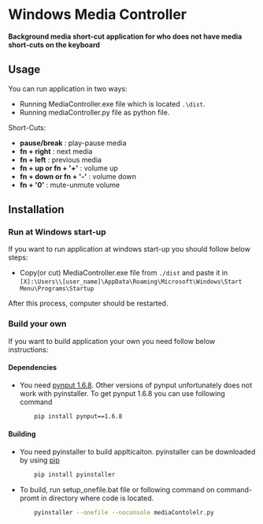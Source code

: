 # Windows Media Controller

**Background media short-cut application for who does not have media short-cuts on the keyboard**

## Usage
You can run application in two ways:
 - Running MediaController.exe file which is located `.\dist`.
 - Running mediaController.py file as python file.

Short-Cuts:
 * **pause/break**              : play-pause media
 * **fn + right**               : next media
 * **fn + left**                : previous media
 * **fn + up or fn + '+'**      : volume up
 * **fn + down or fn + '-'**    : volume down
 * **fn + '0'**                 : mute-unmute volume

## Installation

### Run at Windows start-up
If you want to run application at windows start-up you should follow below steps:

 - Copy(or cut) MediaController.exe file from `./dist` and paste it in `[X]:\Users\\[user_name]\AppData\Roaming\Microsoft\Windows\Start Menu\Programs\Startup`

After this process, computer should be restarted.

### Build your own
If you want to build application your own you need follow below instructions:
    
#### Dependencies
 - You need [pynput 1.6.8](https://pypi.org/project/pynput/1.6.8/). Other versions of pynput unfortunately does not work with pyinstaller. To get pynput 1.6.8 you can use following command
    ```bash
        pip install pynput==1.6.8
    ```

#### Building
 - You need pyinstaller to build applticaiton. pyinstaller can be downloaded by using [pip](https://pypi.org/project/pyinstaller/)
    ```bash
        pip install pyinstaller
    ```
 - To build, run setup_onefile.bat file or following command on command-promt in directory where code is located.
    ```bash
        pyinstaller --onefile --noconsole mediaContolelr.py
    ```
